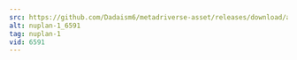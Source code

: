```yaml
---
src: https://github.com/Dadaism6/metadriverse-asset/releases/download/assetsv1.0.1/nuplan-1_6591.mp4
alt: nuplan-1_6591
tag: nuplan-1
vid: 6591
---
```

